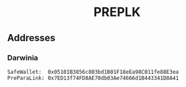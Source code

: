 # <h1 align="center"> PREPLK </h1>

## Addresses
### Darwinia
```
SafeWallet:  0x05101B3856c803bd1B01F18eEa98C011fe88E3ea
PreParaLink: 0x7ED13f74FD8AE70db03Ae74666d1B443341D8A41
```
